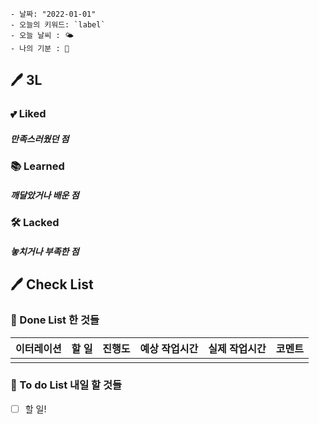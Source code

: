 ```
- 날짜: "2022-01-01"
- 오늘의 키워드: `label`
- 오늘 날씨 : 🌤
- 나의 기분 : 🤗 
```

## 🖊 3L

### 💕 Liked
##### 만족스러웠던 점 


### 📚 Learned
##### 깨달았거나 배운 점


### 🛠 Lacked
##### 놓치거나 부족한 점


## 🖊 Check List
### 🧸 Done List 한 것들
| 이터레이션 | 할 일 | 진행도 | 예상 작업시간 | 실제 작업시간 | 코멘트 |
| ---    | ---  | ---  |  ---      | ---       | --- | 
|  |  |  |  |  | |


### 📌 To do List 내일 할 것들
- [ ] 할 일! 
